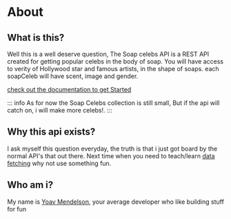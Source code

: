 # About

## What is this?

Well this is a well deserve question, The Soap celebs API is a REST API created for getting popular celebs in the body of soap.
 You will have access to verity of Hollywood star and famous artists, in the shape of soaps. each soapCeleb will have scent, image and gender.

[check out the documentation to get Started ](/introduction) 

::: info
As for now the Soap Celebs collection is still small, But if the api will catch on, i will make more celebs!.
:::

## Why this api exists?
I ask myself this question everyday, the truth is that i just got board by the normal API's that out there. 
Next time when you need to teach/learn  [data fetching](https://developer.mozilla.org/en-US/docs/Web/API/Fetch_API/Using_Fetch) why not use something fun. 

## Who am i? 
My name is [Yoav Mendelson](https://github.com/YoavDn), your average developer who like building stuff for fun

